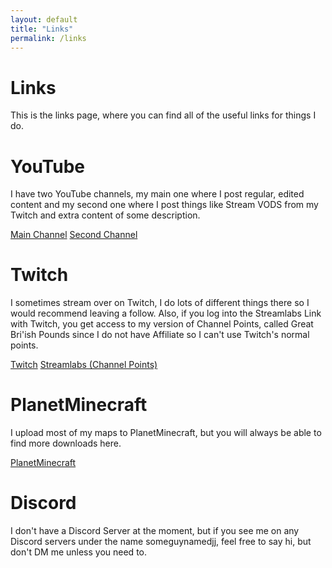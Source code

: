 ```yaml
---
layout: default
title: "Links"
permalink: /links
---
```

# Links
This is the links page, where you can find all of the useful links for things I do.
# YouTube
I have two YouTube channels, my main one where I post regular, edited content and my second one where I post things like Stream VODS from my Twitch and extra content of some description.

[Main Channel](https://youtube.com/@someguynamedjj)
[Second Channel](https://youtube.com/@justsomeguynamedjj)
# Twitch
I sometimes stream over on Twitch, I do lots of different things there so I would recommend leaving a follow. Also, if you log into the Streamlabs Link with Twitch, you get access to my version of Channel Points, called Great Bri'ish Pounds since I do not have Affiliate so I can't use Twitch's normal points.

[Twitch](https://twitch.tv/someguynamedjj)
[Streamlabs (Channel Points)](https://streamlabs.com/someguynamedjj/cloudbot)
# PlanetMinecraft
I upload most of my maps to PlanetMinecraft, but you will always be able to find more downloads here.

[PlanetMinecraft](https://www.planetminecraft.com/member/someguynamedjj/)
# Discord
I don't have a Discord Server at the moment, but if you see me on any Discord servers under the name someguynamedjj, feel free to say hi, but don't DM me unless you need to.
